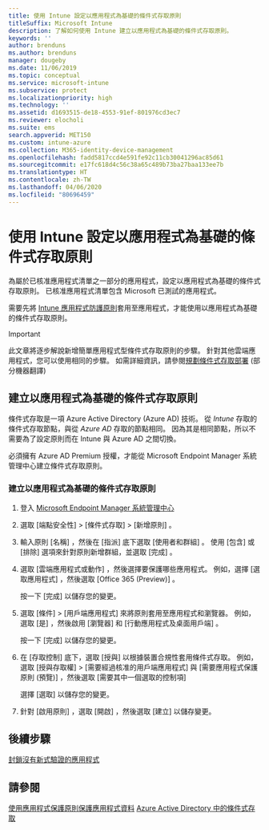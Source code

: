 ```yaml
---
title: 使用 Intune 設定以應用程式為基礎的條件式存取原則
titleSuffix: Microsoft Intune
description: 了解如何使用 Intune 建立以應用程式為基礎的條件式存取原則。
keywords: ''
author: brenduns
ms.author: brenduns
manager: dougeby
ms.date: 11/06/2019
ms.topic: conceptual
ms.service: microsoft-intune
ms.subservice: protect
ms.localizationpriority: high
ms.technology: ''
ms.assetid: d1693515-de18-4553-91ef-801976cd3ec7
ms.reviewer: elocholi
ms.suite: ems
search.appverid: MET150
ms.custom: intune-azure
ms.collection: M365-identity-device-management
ms.openlocfilehash: fadd5817ccd4e591fe92c11cb30041296ac85d61
ms.sourcegitcommit: e17fc618d4c56c38a65c489b73ba27baa133ee7b
ms.translationtype: HT
ms.contentlocale: zh-TW
ms.lasthandoff: 04/06/2020
ms.locfileid: "80696459"
---
```

# <a name="set-up-app-based-conditional-access-policies-with-intune"></a>使用 Intune 設定以應用程式為基礎的條件式存取原則

為屬於已核准應用程式清單之一部分的應用程式，設定以應用程式為基礎的條件式存取原則。 已核准應用程式清單包含 Microsoft 已測試的應用程式。

需要先將 [Intune 應用程式防護原則](../apps/app-protection-policies.md)套用至應用程式，才能使用以應用程式為基礎的條件式存取原則。

> [!IMPORTANT]
> 此文章將逐步解說新增簡單應用程式型條件式存取原則的步驟。 針對其他雲端應用程式，您可以使用相同的步驟。 如需詳細資訊，請參閱[規劃條件式存取部署](https://docs.microsoft.com/azure/active-directory/conditional-access/plan-conditional-access) \(部分機器翻譯\)

## <a name="create-app-based-conditional-access-policies"></a>建立以應用程式為基礎的條件式存取原則

條件式存取是一項 Azure Active Directory (Azure AD) 技術。 從 *Intune* 存取的條件式存取節點，與從 *Azure AD* 存取的節點相同。 因為其是相同節點，所以不需要為了設定原則而在 Intune 與 Azure AD 之間切換。

必須擁有 Azure AD Premium 授權，才能從 Microsoft Endpoint Manager 系統管理中心建立條件式存取原則。

### <a name="to-create-an-app-based-conditional-access-policy"></a>建立以應用程式為基礎的條件式存取原則

1. 登入 [Microsoft Endpoint Manager 系統管理中心](https://go.microsoft.com/fwlink/?linkid=2109431)

2. 選取 [端點安全性]   > [條件式存取]   > [新增原則]  。

3. 輸入原則 [名稱]  ，然後在 [指派]  底下選取 [使用者和群組]  。 使用 [包含] 或 [排除] 選項來針對原則新增群組，並選取 [完成]  。

4. 選取 [雲端應用程式或動作]  ，然後選擇要保護哪些應用程式。 例如，選擇 [選取應用程式]  ，然後選取 [Office 365 (Preview)]  。

   按一下 [完成]  以儲存您的變更。

5. 選取 [條件]   > [用戶端應用程式]  來將原則套用至應用程式和瀏覽器。 例如，選取 [是]  ，然後啟用 [瀏覽器]  和 [行動應用程式及桌面用戶端]  。

   按一下 [完成]  以儲存您的變更。

6. 在 [存取控制]  底下，選取 [授與]  以根據裝置合規性套用條件式存取。 例如，選取 [授與存取權]   > [需要經過核准的用戶端應用程式]  與 [需要應用程式保護原則 (預覽)]  ，然後選取 [需要其中一個選取的控制項] 

   選擇 [選取]  以儲存您的變更。

7. 針對 [啟用原則]  ，選取 [開啟]  ，然後選取 [建立]  以儲存變更。





## <a name="next-steps"></a>後續步驟
[封鎖沒有新式驗證的應用程式](app-modern-authentication-block.md)

## <a name="see-also"></a>請參閱

[使用應用程式保護原則保護應用程式資料](../apps/app-protection-policies.md)
[Azure Active Directory 中的條件式存取](https://docs.microsoft.com/azure/active-directory/active-directory-conditional-access)
